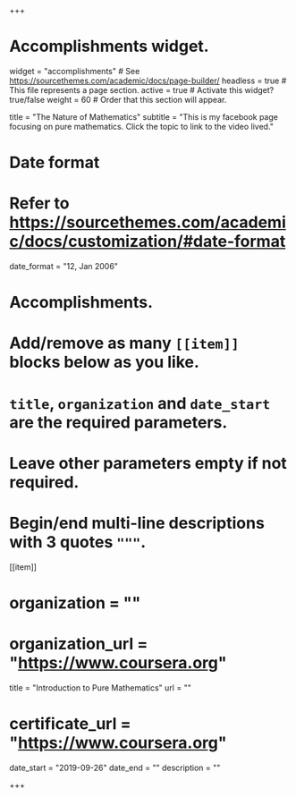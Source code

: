 +++
# Accomplishments widget.
widget = "accomplishments"  # See https://sourcethemes.com/academic/docs/page-builder/
headless = true  # This file represents a page section.
active = true  # Activate this widget? true/false
weight = 60  # Order that this section will appear.

title = "The Nature of Mathematics"
subtitle = "This is my facebook page focusing on pure mathematics. Click the topic to link to the video lived."

# Date format
#   Refer to https://sourcethemes.com/academic/docs/customization/#date-format
date_format = "12, Jan 2006"

# Accomplishments.
#   Add/remove as many `[[item]]` blocks below as you like.
#   `title`, `organization` and `date_start` are the required parameters.
#   Leave other parameters empty if not required.
#   Begin/end multi-line descriptions with 3 quotes `"""`.

[[item]]
  # organization = ""
  # organization_url = "https://www.coursera.org"
  title = "Introduction to Pure Mathematics"
  url = ""
  # certificate_url = "https://www.coursera.org"
  date_start = "2019-09-26"
  date_end = ""
  description = ""


  


+++
